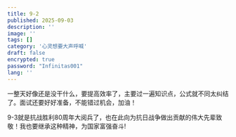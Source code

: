 ```yaml
---
title: 9-2
published: 2025-09-03
description: ''
image: ''
tags: []
category: '心灵想要大声呼喊'
draft: false 
encrypted: true
password: "Infinitas001"
lang: ''
---
```


一整天好像还是没干什么，要提高效率了，主要过一遍知识点，公式就不同太纠结了。面试还要好好准备，不能错过机会，加油！

9-3就是抗战胜利80周年大阅兵了，也在此向为抗日战争做出贡献的伟大先辈致敬！我也要继承这种精神，为国家富强奋斗!